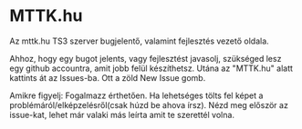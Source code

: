 # MTTK.hu
Az mttk.hu TS3 szerver bugjelentő, valamint fejlesztés vezető oldala.

Ahhoz, hogy egy bugot jelents, vagy fejlesztést javasolj, szükséged lesz egy github accountra, amit jobb felül készíthetsz.
Utána az "MTTK.hu" alatt kattints át az Issues-ba. Ott a zöld New Issue gomb.

Amikre figyelj:
Fogalmazz érthetően. Ha lehetséges tölts fel képet a problémáról/elképzelésről(csak húzd be ahova írsz).
Nézd meg először az issue-kat, lehet már valaki más leírta amit te szerettél volna.
